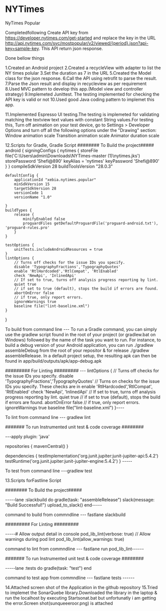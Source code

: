 # NYTimes
NyTimes Popular

Completedfollowing 
Create API key from https://developer.nytimes.com/get-started 
and replace the key in the URL http://api.nytimes.com/svc/mostpopular/v2/viewed/{period}.json?api-key=sample-key.
This API return json response.

Done bellow things

1.Created an Android project
2.Created a recycleView with adapter to list the NY times polular
3.Set the duration as 7 in the URL
5.Created the Model class for the json response.
6.Call the API using retrofit to parse the result. 
7.Parse the Json result and display in recycleview as per requirement 
8.Used MVC pattern to develop this app.(Model view and controller strategy)
9.Implemeted Junittest. The testing implemented for checking the API key is valid or not
10.Used good Java coding pattern to implemet this app.


11.Implemented Espresso UI testing.The testing is implemeted  for validating matching the textview text values with constant String values.For testing this, 
Turn off animation on your test device, go to Settings > Developer Options and turn off all the following options under the "Drawing" section: 
Window animation scale
Transition animation scale
Animator duration scale


12.Scripts for Gradle,
Gradle Script 
######## To Build the project#####
android {
    signingConfigs {
        nytimes {
            storeFile file('C:\\Users\\admin\\Downloads\\NYTimes-master (1)\\nytimes.jks')
            storePassword 'Shefi@890'
            keyAlias = 'nytimes'
            keyPassword 'Shefi@890'
        }
    }
    compileSdkVersion 28
    buildToolsVersion "28.0.3"

    defaultConfig {
        applicationId "xebia.nytimes.popular"
        minSdkVersion 15
        targetSdkVersion 28
        versionCode 1
        versionName "1.0"

    }
    buildTypes {
        release {
            minifyEnabled false
            proguardFiles getDefaultProguardFile('proguard-android.txt'), 'proguard-rules.pro'
        }
    }

    testOptions {
        unitTests.includeAndroidResources = true
    }
    lintOptions {
        // Turns off checks for the issue IDs you specify.
        disable 'TypographyFractions','TypographyQuotes'
        enable 'RtlHardcoded','RtlCompat', 'RtlEnabled'
        check 'NewApi', 'InlinedApi'
        // If set to true, turns off analysis progress reporting by lint.
        quiet true
        // if set to true (default), stops the build if errors are found.
        abortOnError false
        // if true, only report errors.
        ignoreWarnings true
        baseline file("lint-baseline.xml")
    }
}

 To build from command line --- To run a Gradle command, you can simply use the gradlew script found in the root of your project (or gradlew.bat on Windows) followed by the name of the task you want to run. For instance, to build a debug version of your Android application, you can run ./gradlew assembleDebug from the root of your repositor & for release ./gradlew assembleRelease. In a default project setup, the resulting apk can then be found in app/build/outputs/apk/app-debug.apk

######### For Linting #########
--- lintOptions {
        // Turns off checks for the issue IDs you specify.
        disable 'TypographyFractions','TypographyQuotes'
        // Turns on checks for the issue IDs you specify. These checks are in
        enable 'RtlHardcoded','RtlCompat', 'RtlEnabled'
        check 'NewApi', 'InlinedApi'
        // If set to true, turns off analysis progress reporting by lint.
        quiet true
        // if set to true (default), stops the build if errors are found.
        abortOnError false
        // if true, only report errors.
        ignoreWarnings true
        baseline file("lint-baseline.xml")
    }----
    
To lint from command line --- gradlew lint

####### To run Instrumented unit test & code coverage ########

---apply plugin: 'java'
 
repositories {
    mavenCentral()
}
 
dependencies {
    testImplementation('org.junit.jupiter:junit-jupiter-api:5.4.2')
    testRuntime('org.junit.jupiter:junit-jupiter-engine:5.4.2')
} -----

To test from command line ---gradlew test

13.Scripts forFastline Script 

######## To Build the project#####

-----lane :slackbuild do
  gradle(task: "assembleRelease")
  slack(message: "Build Successful!")
  upload_to_slack()
end-----


command to build from commndline --- fastlane slackbuild


######### For Linting #########

-----# Allow output detail in console
pod_lib_lint(verbose: true)
// Allow warnings during pod lint
pod_lib_lint(allow_warnings: true)

command to lint from commndline  --- fastlane run pod_lib_lint------

####### To run Instrumented unit test & code coverage ########

-----lane :tests do
  gradle(task: "test")
end

command to test app from commndline  --- fastlane tests ------

14.Attached screen shot of the Application in the github repository
15.Tried to implemet the SonarQuebe library.Downloaded the library in the laptop & run the localhost by executing Startsonat.bat but unfortunatly i am getting the error.Screen shot(sunqueeeroor.png) is attached
